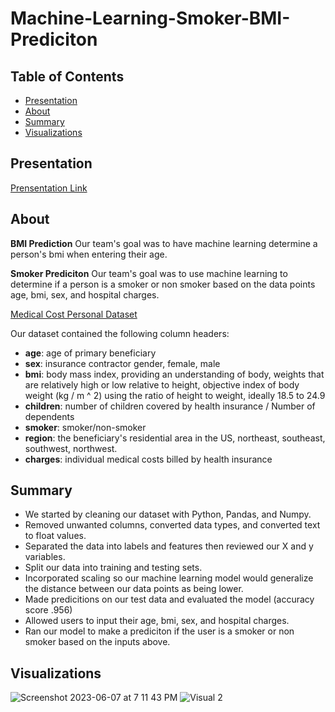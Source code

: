 # Machine-Learning-Smoker-BMI-Prediciton

## Table of Contents

- [Presentation](#presentation)
- [About](#about)
- [Summary](#summary)
- [Visualizations](#visualizations)

## Presentation
[Prensentation Link]()

## About
**BMI Prediction**
Our team's goal was to have machine learning determine a person's bmi when entering their age. 

**Smoker Prediciton**
Our team's goal was to use machine learning to determine if a person is a smoker or non smoker based on the data points age, bmi, sex, and hospital charges. 

[Medical Cost Personal Dataset](https://www.kaggle.com/datasets/mirichoi0218/insurance)

Our dataset contained the following column headers:
- **age**: age of primary beneficiary
- **sex**: insurance contractor gender, female, male
- **bmi**: body mass index, providing an understanding of body, weights that are relatively high or low relative to height, objective index of body weight (kg / m ^ 2) using the ratio of height to weight, ideally 18.5 to 24.9
- **children**: number of children covered by health insurance / Number of dependents
- **smoker**: smoker/non-smoker
- **region**: the beneficiary's residential area in the US, northeast, southeast, southwest, northwest.
- **charges**: individual medical costs billed by health insurance

## Summary
- We started by cleaning our dataset with Python, Pandas, and Numpy.
- Removed unwanted columns, converted data types, and converted text to float values.
- Separated the data into labels and features then reviewed our X and y variables. 
- Split our data into training and testing sets. 
- Incorporated scaling so our machine learning model would generalize the distance between our data points as being lower.
- Made predicitions on our test data and evaluated the model (accuracy score .956)
- Allowed users to input their age, bmi, sex, and hospital charges.
- Ran our model to make a prediciton if the user is a smoker or non smoker based on the inputs above.

## Visualizations
![Screenshot 2023-06-07 at 7 11 43 PM](https://github.com/kburke119/Machine-Learning-Smoker-Prediction/assets/10196762/a4ecb805-4460-4eda-8cdc-e3e63e9bb32b)
![Visual 2](https://github.com/kburke119/Machine-Learning-Smoker-Prediction/assets/10196762/0a4840e8-2c4f-4b5e-8b65-b6d23ea9376c)


